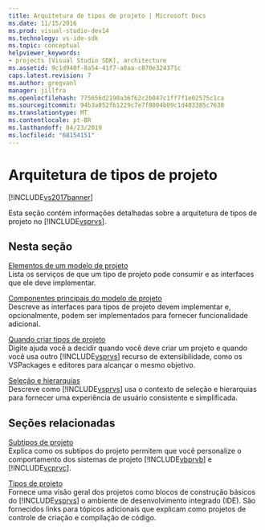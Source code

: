 ```yaml
---
title: Arquitetura de tipos de projeto | Microsoft Docs
ms.date: 11/15/2016
ms.prod: visual-studio-dev14
ms.technology: vs-ide-sdk
ms.topic: conceptual
helpviewer_keywords:
- projects [Visual Studio SDK], architecture
ms.assetid: 9c1d940f-8a54-41f7-a8aa-c870e324371c
caps.latest.revision: 7
ms.author: gregvanl
manager: jillfra
ms.openlocfilehash: 775656d2190a36f62c2b047c1ff7f1e02575c1ca
ms.sourcegitcommit: 94b3a052fb1229c7e7f8804b09c1d403385c7630
ms.translationtype: MT
ms.contentlocale: pt-BR
ms.lasthandoff: 04/23/2019
ms.locfileid: "68154151"
---
```

# <a name="project-types-architecture"></a>Arquitetura de tipos de projeto
[!INCLUDE[vs2017banner](../../includes/vs2017banner.md)]

Esta seção contém informações detalhadas sobre a arquitetura de tipos de projeto no [!INCLUDE[vsprvs](../../includes/vsprvs-md.md)].  
  
## <a name="in-this-section"></a>Nesta seção  
 [Elementos de um modelo de projeto](../../extensibility/internals/elements-of-a-project-model.md)  
 Lista os serviços de que um tipo de projeto pode consumir e as interfaces que ele deve implementar.  
  
 [Componentes principais do modelo de projeto](../../extensibility/internals/project-model-core-components.md)  
 Descreve as interfaces para tipos de projeto devem implementar e, opcionalmente, podem ser implementados para fornecer funcionalidade adicional.  
  
 [Quando criar tipos de projeto](../../extensibility/internals/when-to-create-project-types.md)  
 Digite ajuda você a decidir quando você deve criar um projeto e quando você usa outro [!INCLUDE[vsprvs](../../includes/vsprvs-md.md)] recurso de extensibilidade, como os VSPackages e editores para alcançar o mesmo objetivo.  
  
 [Seleção e hierarquias](../../extensibility/internals/hierarchies-and-selection.md)  
 Descreve como [!INCLUDE[vsprvs](../../includes/vsprvs-md.md)] usa o contexto de seleção e hierarquias para fornecer uma experiência de usuário consistente e simplificada.  
  
## <a name="related-sections"></a>Seções relacionadas  
 [Subtipos de projeto](../../extensibility/internals/project-subtypes.md)  
 Explica como os subtipos do projeto permitem que você personalize o comportamento dos sistemas de projeto [!INCLUDE[vbprvb](../../includes/vbprvb-md.md)] e [!INCLUDE[vcprvc](../../includes/vcprvc-md.md)].  
  
 [Tipos de projeto](../../extensibility/internals/project-types.md)  
 Fornece uma visão geral dos projetos como blocos de construção básicos do [!INCLUDE[vsprvs](../../includes/vsprvs-md.md)] o ambiente de desenvolvimento integrado (IDE). São fornecidos links para tópicos adicionais que explicam como projetos de controle de criação e compilação de código.
